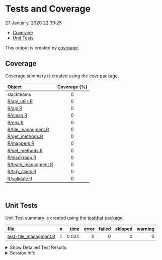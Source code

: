 Tests and Coverage
================
27 January, 2020 22:39:25

  - [Coverage](#coverage)
  - [Unit Tests](#unit-tests)

This output is created by
[covrpage](https://github.com/metrumresearchgroup/covrpage).

## Coverage

Coverage summary is created using the
[covr](https://github.com/r-lib/covr) package.

| Object                                       | Coverage (%) |
| :------------------------------------------- | :----------: |
| slackteams                                   |      0       |
| [R/api\_utils.R](../R/api_utils.R)           |      0       |
| [R/api.R](../R/api.R)                        |      0       |
| [R/clean.R](../R/clean.R)                    |      0       |
| [R/env.R](../R/env.R)                        |      0       |
| [R/file\_managment.R](../R/file_managment.R) |      0       |
| [R/get\_methods.R](../R/get_methods.R)       |      0       |
| [R/mappers.R](../R/mappers.R)                |      0       |
| [R/set\_methods.R](../R/set_methods.R)       |      0       |
| [R/slackrapp.R](../R/slackrapp.R)            |      0       |
| [R/team\_managment.R](../R/team_managment.R) |      0       |
| [R/tidy\_slack.R](../R/tidy_slack.R)         |      0       |
| [R/validate.R](../R/validate.R)              |      0       |

<br>

## Unit Tests

Unit Test summary is created using the
[testthat](https://github.com/r-lib/testthat) package.

| file                                                     | n |  time | error | failed | skipped | warning |
| :------------------------------------------------------- | -: | ----: | ----: | -----: | ------: | ------: |
| [test-file\_managment.R](testthat/test-file_managment.R) | 1 | 0.031 |     0 |      0 |       0 |       0 |

<details closed>

<summary> Show Detailed Test Results </summary>

| file                                                        | context         | test                 | status | n |  time |
| :---------------------------------------------------------- | :-------------- | :------------------- | :----- | -: | ----: |
| [test-file\_managment.R](testthat/test-file_managment.R#L2) | file\_managment | multiplication works | PASS   | 1 | 0.031 |

</details>

<details>

<summary> Session Info </summary>

| Field    | Value                               |                                                                                                                                                                                                                                                                    |
| :------- | :---------------------------------- | ------------------------------------------------------------------------------------------------------------------------------------------------------------------------------------------------------------------------------------------------------------------ |
| Version  | R version 3.6.2 (2019-12-12)        |                                                                                                                                                                                                                                                                    |
| Platform | x86\_64-apple-darwin15.6.0 (64-bit) | <a href="https://github.com/yonicd/slackteams/commit/229f7e76789611e665ea32fe9d7e60780953a795/checks" target="_blank"><span title="Built on Github Actions">![](https://github.com/metrumresearchgroup/covrpage/blob/actions/inst/logo/gh.png?raw=true)</span></a> |
| Running  | macOS Catalina 10.15.2              |                                                                                                                                                                                                                                                                    |
| Language | en\_US                              |                                                                                                                                                                                                                                                                    |
| Timezone | UTC                                 |                                                                                                                                                                                                                                                                    |

| Package  | Version |
| :------- | :------ |
| testthat | 2.3.1   |
| covr     | 3.3.2   |
| covrpage | 0.0.71  |

</details>

<!--- Final Status : pass --->
